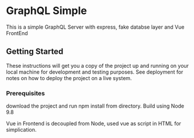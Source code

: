 # GraphQL Simple

This is a simple GraphQL Server with express, fake databse layer and Vue FrontEnd
## Getting Started

These instructions will get you a copy of the project up and running on your local machine for development and testing purposes. See deployment for notes on how to deploy the project on a live system.

### Prerequisites

download the project and run npm install from directory.
Build using Node 9.8

Vue in Frontend is decoupled from Node, used vue as script in HTML for simplication.
